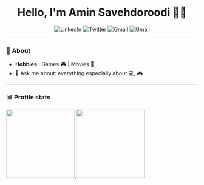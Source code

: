 <h1 align="center"> Hello, I'm Amin Savehdoroodi 👨‍💻 </h1>


<p align="center"> 
<a href="https://www.linkedin.com/in/aminsaveh/"><img alt="LinkedIn" src="https://img.shields.io/badge/-Amin_Saveh-blue?style=flat-square&logo=Linkedin&logoColor=white&link=https://www.linkedin.com/in/aminsaveh/"></a>
<a href="https://twitter.com/Aminsaveh"><img alt="Twitter" src="https://img.shields.io/badge/-Amin_Saveh-1ca0f1?style=flat-square&logo=twitter&logoColor=white&link=https://twitter.com/Aminsaveh"></a>
<a href="mailto:Aminsaveh93@gmail.com"><img alt="Gmail" src="https://img.shields.io/badge/-Amin_Saveh-c14438?style=flat-square&logo=Gmail&logoColor=white&link=mailto:Aminsaveh93@gmail.com"></a>
 <a href="https://t.me/Aminsaveh"><img alt="Gmail" src="https://img.shields.io/twitter/url?label=Amin Saveh &logo=telegram&style=social&url=https://t.me/Aminsaveh">
  </a>

---------------------------------------------------------------------------------------------------------------------------------------------------------------------------------

### 🤔 About
-  **Hobbies :** Games 🎮 | Movies 🎥 
-  💬 Ask me about: everything especially about 💻, 🎮

---------------------------------------------------------------------------------------------------------------------------------------------------------------------------------

### 📊 Profile stats

<a href="https://github.com/Aminsaveh">
  <img height="180em" src="https://github-readme-stats.vercel.app/api?username=Aminsaveh&theme=buefy&show_icons=true" />
  <img height="180em" src="https://github-readme-stats.vercel.app/api/top-langs/?username=Aminsaveh&theme=buefy&layout=compact" />
</a>
